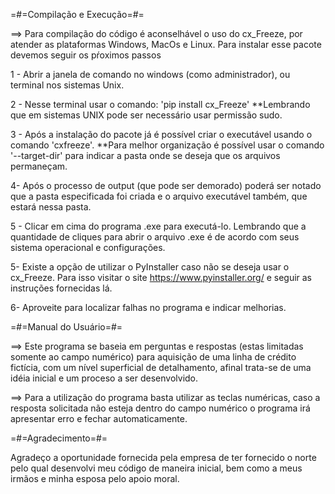 =#=Compilação e Execução=#=

==> Para compilação do código é aconselhável o uso do cx_Freeze, por atender as plataformas Windows, MacOs e Linux. Para instalar esse pacote devemos seguir os pŕoximos passos

1 - Abrir a janela de comando no windows (como administrador), ou terminal nos sistemas Unix.

2 - Nesse terminal usar o comando:
'pip install cx_Freeze'
**Lembrando que em sistemas UNIX pode ser necessário usar permissão sudo.

3 - Após a instalação do pacote já é possível criar o executável usando o comando 'cxfreeze'.
**Para melhor organização é possível usar o comando '--target-dir' para indicar a pasta onde se deseja que os arquivos permaneçam.

4- Após o processo de output (que pode ser demorado) poderá ser notado que a pasta especificada foi criada e o arquivo executável também, que estará nessa pasta.

5 - Clicar em cima do programa .exe para executá-lo. Lembrando que a quantidade de cliques para abrir o arquivo .exe é de acordo com seus sistema operacional e configurações.

5- Existe a opção de utilizar o PyInstaller caso não se deseja usar o cx_Freeze. Para isso visitar o site https://www.pyinstaller.org/ e seguir as instruções fornecidas lá.

6- Aproveite para localizar falhas no programa e indicar melhorias.


=#=Manual do Usuário=#=

==> Este programa se baseia em perguntas e respostas (estas limitadas somente ao campo numérico) para aquisição de uma linha de crédito fictícia, com um nível superficial de detalhamento, afinal trata-se de uma idéia inicial e um proceso a ser desenvolvido.

==> Para a utilização do programa basta utilizar as teclas numéricas, caso a resposta solicitada não esteja dentro do campo numérico o programa irá apresentar erro e fechar automaticamente.


=#=Agradecimento=#=

Agradeço a oportunidade fornecida pela empresa de ter fornecido o norte pelo qual desenvolvi meu código de maneira inicial, bem como a meus irmãos e minha esposa pelo apoio moral.
